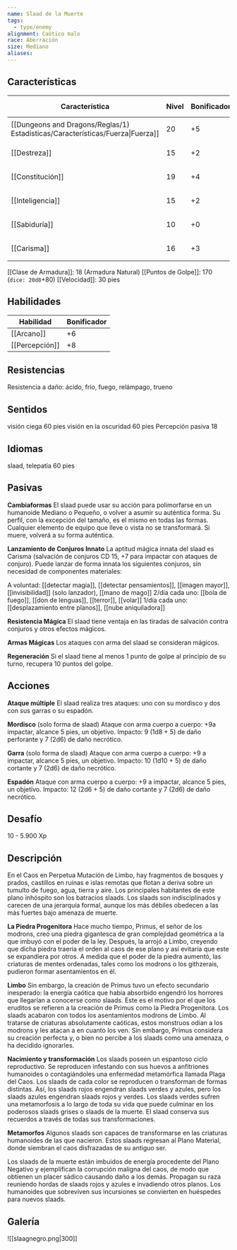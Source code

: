 ```yaml
---
name: Slaad de la Muerte
tags:
  - type/enemy
alignment: Caótico malo
race: Aberración
size: Mediano
aliases:
---
```


## Características

| Característica                                                                 | Nivel | Bonificador | Lanzar dado      |
| ------------------------------------------------------------------------------ | ----- | ----------- | ---------------- |
| [[Dungeons and Dragons/Reglas/1) Estadisticas/Características/Fuerza\|Fuerza]] | 20    | +5          | `dice: 1d20 + 0` |
| [[Destreza]]                                                                   | 15    | +2          | `dice: 1d20 + 0` |
| [[Constitución]]                                                               | 19    | +4          | `dice: 1d20 + 0` |
| [[Inteligencia]]                                                               | 15    | +2          | `dice: 1d20 + 0` |
| [[Sabiduría]]                                                                  | 10    | +0          | `dice: 1d20 + 0` |
| [[Carisma]]                                                                    | 16    | +3          | `dice: 1d20 + 0` |

[[Clase de Armadura]]: 18 (Armadura Natural)
[[Puntos de Golpe]]: 170 (`dice: 20d8`+80)
[[Velocidad]]: 30 pies

## Habilidades

| Habilidad      | Bonificador |
| -------------- | ----------- |
| [[Arcano]]     | +6          |
| [[Percepción]] | +8          |

## Resistencias

Resistencia a daño: ácido, frío, fuego, relámpago, trueno

## Sentidos

visión ciega 60 pies
visión en la oscuridad 60 pies
Percepción pasiva 18

## Idiomas

slaad, telepatía 60 pies

## Pasivas

**Cambiaformas**
El slaad puede usar su acción para polimorfarse en un humanoide Mediano o Pequeño, o volver a asumir su auténtica forma. Su perfil, con la excepción del tamaño, es el mismo en todas las formas. Cualquier elemento de equipo que lleve o vista no se transformará. Si muere, volverá a su forma auténtica.

**Lanzamiento de Conjuros Innato**
La aptitud mágica innata del slaad es Carisma (salvación de conjuros CD 15, +7 para impactar con ataques de conjuro). Puede lanzar de forma innata los siguientes conjuros, sin necesidad de componentes materiales:

A voluntad: [[detectar magia]], [[detectar pensamientos]], [[imagen mayor]], [[invisibilidad]] (solo lanzador), [[mano de mago]]
2/día cada uno: [[bola de fuego]], [[don de lenguas]], [[terror]], [[volar]]
1/día cada uno: [[desplazamiento entre planos]], [[nube aniquiladora]]

**Resistencia Mágica**
El slaad tiene ventaja en las tiradas de salvación contra conjuros y otros efectos mágicos.

**Armas Mágicas**
Los ataques con arma del slaad se consideran mágicos.

**Regeneración**
Si el slaad tiene al menos 1 punto de golpe al principio de su turno, recupera 10 puntos del golpe.

## Acciones

**Ataque múltiple**
El slaad realiza tres ataques: uno con su mordisco y dos con sus garras o su espadón.

**Mordisco**
(solo forma de slaad)
Ataque con arma cuerpo a cuerpo: +9a impactar, alcance 5 pies, un objetivo. 
Impacto: 9 (1d8 + 5) de daño perforante y 7 (2d6) de daño necrótico.

**Garra**
(solo forma de slaad)
Ataque con arma cuerpo a cuerpo: +9 a impactar, alcance 5 pies, un objetivo. 
Impacto: 10 (1d10 + 5) de daño cortante y 7 (2d6) de daño necrótico.

**Espadón**
Ataque con arma cuerpo a cuerpo: +9 a impactar, alcance 5 pies, un objetivo. 
Impacto: 12 (2d6 + 5) de daño cortante y 7 (2d6) de daño necrótico.

## Desafío

10 - 5.900 Xp

## Descripción

En el Caos en Perpetua Mutación de Limbo, hay fragmentos de bosques y prados, castillos en ruinas e islas remotas que flotan a deriva sobre un tumulto de fuego, agua, tierra y aire. Los principales habitantes de este plano inhóspito son los batracios slaads. Los slaads son indisciplinados y carecen de una jerarquía formal, aunque los más débiles obedecen a las más fuertes bajo amenaza de muerte.

**La Piedra Progenitora**
Hace mucho tiempo, Primus, el señor de los modrons, creó una piedra gigantesca de gran
complejidad geométrica a la que imbuyó con el poder de la ley. Después, la arrojó a Limbo, creyendo que dicha piedra traería el orden al caos de ese plano y así evitaría que este se expandiera por otros. A medida que el poder de la piedra aumentó, las criaturas de mentes ordenadas, tales como los modrons o los githzerais, pudieron formar asentamientos en él.

**Limbo**
Sin embargo, la creación de Primus tuvo un efecto secundario inesperado: la energía caótica que había absorbido engendró los horrores que llegarían a conocerse como slaads.
Este es el motivo por el que los eruditos se refieren a la creación de Primus como la Piedra Progenitora. 
Los slaads acabaron con todos los asentamientos modrons de Limbo. Al tratarse de criaturas absolutamente caóticas, estos monstruos odian a los modrons y les atacan a en cuanto los ven. Sin embargo, Primus considera su creación perfecta y, o bien no percibe a los slaads como una amenaza, o ha decidido ignorarles.

**Nacimiento y transformación**
Los slaads poseen un espantoso ciclo reproductivo. Se reproducen infestando con sus
huevos a anfitriones humanoides o contagiándoles una enfermedad metamórfica llamada Plaga del Caos. Los slaads de cada color se reproducen o transforman de formas distintas.
Así, los slaads rojos engendran slaads verdes y azules, pero los slaads azules engendran slaads rojos y verdes. Los slaads verdes sufren una metamorfosis a lo largo de toda su vida que puede culminar en los poderosos slaads grises o slaads de la muerte. El slaad conserva sus recuerdos a través de todas sus transformaciones.

**Metamorfos**
Algunos slaads son capaces de transformarse en las criaturas humanoides de las que nacieron. Estos slaads regresan al Plano Material, donde siembran el caos disfrazadas de su antiguo ser.

Los slaads de la muerte están imbuidos de energía procedente del Plano Negativo y ejemplifican la corrupción maligna del caos, de modo que obtienen un placer sádico causando daño a los demás. Propagan su raza reuniendo hordas de slaads rojos y azules e invadiendo otros planos. Los humanoides que sobreviven sus incursiones se convierten en huéspedes para nuevos slaads.

## Galería


![[slaagnegro.png|300]]